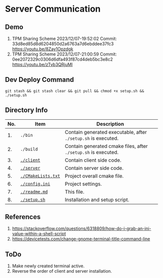 # Server Communication

## Demo

1. TPM Sharing Scheme 2023/12/07-19:52:02 Commit: 33d8ed85d8d6204850d2a6763a7d6ebddee37fc3 <https://youtu.be/8Zay1Opzdgk>
2. TPM Sharing Scheme 2023/12/07-21:00:59 Commit: 0ee2072329c0306d6dfa493f87cd4deb5bc3e8c2 <https://youtu.be/zTvb3QRjuMI>

## Dev Deploy Command

```
git stash && git stash clear && git pull && chmod +x setup.sh && ./setup.sh
```

## Directory Info

| No. | Item                                       | Description                                                        |
| --- | ------------------------------------------ | ------------------------------------------------------------------ |
| 1.  | ```./bin```                                | Contain generated executable, after ```./setup.sh``` is executed.  |
| 2.  | ```./build```                              | Contain generated cmake files, after ```./setup.sh``` is executed. |
| 3.  | [```./client```](./client/)                | Contain client side code.                                          |
| 4.  | [```./server```](./server/)                | Contain server side code.                                          |
| 5.  | [```./CMakeLists.txt```](./CMakeLists.txt) | Project overall cmake file.                                        |
| 6.  | [```./config.ini```](./config.ini)         | Project settings.                                                  |
| 7.  | [```./readme.md```](./readme.md)           | This file.                                                         |
| 8.  | [```./setup.sh```](./setup.sh)             | Installation and setup script.                                     |

## References

1. <https://stackoverflow.com/questions/6318809/how-do-i-grab-an-ini-value-within-a-shell-script>
2. <https://devicetests.com/change-gnome-terminal-title-command-line>

## ToDo

1. Make newly created terminal active.
2. Reverse the order of client and server installation.
